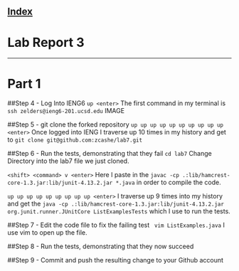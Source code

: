 
[Index](https://zcashe.github.io/cse15l-lab-reports/index.html)
---
# Lab Report 3 
---
# Part 1 

##Step 4 - Log Into IENG6
``` up <enter> ``` The first command in my terminal is ```ssh zelders@ieng6-201.ucsd.edu```
IMAGE

##Step 5 - git clone the forked repository
``` up up up up up up up up up up <enter> ``` Once logged into IENG I traverse up 10 times in my history and get to 
```git clone git@github.com:zcashe/lab7.git```

##Step 6 - Run the tests, demonstrating that they fail
``` cd lab7 ``` Change Directory into the lab7 file we just cloned.

``` <shift> <command> v <enter> ``` Here I paste in the ``` javac -cp .:lib/hamcrest-core-1.3.jar:lib/junit-4.13.2.jar *.java ``` in order to 
compile the code.

``` up up up up up up up up up <enter> ``` I traverse up 9 times into my history and get the 
``` java -cp .:lib/hamcrest-core-1.3.jar:lib/junit-4.13.2.jar org.junit.runner.JUnitCore ListExamplesTests ```
which I use to run the tests.

##Step 7 - Edit the code file to fix the failing test
``` vim ListExamples.java``` I use vim to open up the file.


##Step 8 - Run the tests, demonstrating that they now succeed

##Step 9 - Commit and push the resulting change to your Github account
